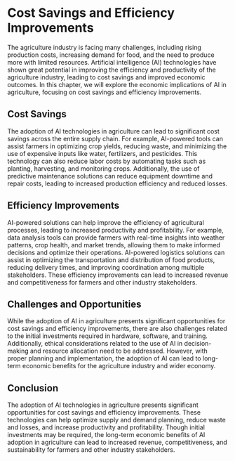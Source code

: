 Cost Savings and Efficiency Improvements
===============================================================================================

The agriculture industry is facing many challenges, including rising production costs, increasing demand for food, and the need to produce more with limited resources. Artificial intelligence (AI) technologies have shown great potential in improving the efficiency and productivity of the agriculture industry, leading to cost savings and improved economic outcomes. In this chapter, we will explore the economic implications of AI in agriculture, focusing on cost savings and efficiency improvements.

Cost Savings
------------

The adoption of AI technologies in agriculture can lead to significant cost savings across the entire supply chain. For example, AI-powered tools can assist farmers in optimizing crop yields, reducing waste, and minimizing the use of expensive inputs like water, fertilizers, and pesticides. This technology can also reduce labor costs by automating tasks such as planting, harvesting, and monitoring crops. Additionally, the use of predictive maintenance solutions can reduce equipment downtime and repair costs, leading to increased production efficiency and reduced losses.

Efficiency Improvements
-----------------------

AI-powered solutions can help improve the efficiency of agricultural processes, leading to increased productivity and profitability. For example, data analysis tools can provide farmers with real-time insights into weather patterns, crop health, and market trends, allowing them to make informed decisions and optimize their operations. AI-powered logistics solutions can assist in optimizing the transportation and distribution of food products, reducing delivery times, and improving coordination among multiple stakeholders. These efficiency improvements can lead to increased revenue and competitiveness for farmers and other industry stakeholders.

Challenges and Opportunities
----------------------------

While the adoption of AI in agriculture presents significant opportunities for cost savings and efficiency improvements, there are also challenges related to the initial investments required in hardware, software, and training. Additionally, ethical considerations related to the use of AI in decision-making and resource allocation need to be addressed. However, with proper planning and implementation, the adoption of AI can lead to long-term economic benefits for the agriculture industry and wider economy.

Conclusion
----------

The adoption of AI technologies in agriculture presents significant opportunities for cost savings and efficiency improvements. These technologies can help optimize supply and demand planning, reduce waste and losses, and increase productivity and profitability. Though initial investments may be required, the long-term economic benefits of AI adoption in agriculture can lead to increased revenue, competitiveness, and sustainability for farmers and other industry stakeholders.
